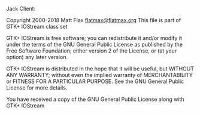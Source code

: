 Jack Client:

Copyright 2000-2018 Matt Flax <flatmax@flatmax.org>
This file is part of GTK+ IOStream class set

GTK+ IOStream is free software; you can redistribute it and/or modify
it under the terms of the GNU General Public License as published by
the Free Software Foundation; either version 2 of the License, or
(at your option) any later version.

GTK+ IOStream is distributed in the hope that it will be useful,
but WITHOUT ANY WARRANTY; without even the implied warranty of
MERCHANTABILITY or FITNESS FOR A PARTICULAR PURPOSE.  See the
GNU General Public License for more details.

You have received a copy of the GNU General Public License
along with GTK+ IOStream

